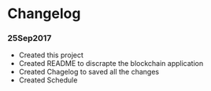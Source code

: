 # Changelog

### 25Sep2017
- Created this project
- Created README to discrapte the blockchain application
- Created Chagelog to saved all the changes
- Created Schedule
